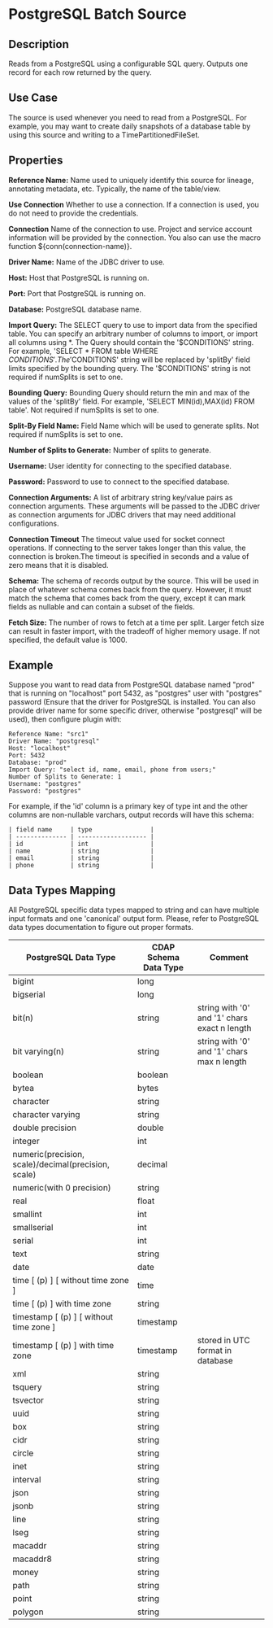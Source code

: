 # PostgreSQL Batch Source


Description
-----------
Reads from a PostgreSQL using a configurable SQL query.
Outputs one record for each row returned by the query.


Use Case
--------
The source is used whenever you need to read from a PostgreSQL. For example, you may want
to create daily snapshots of a database table by using this source and writing to
a TimePartitionedFileSet.


Properties
----------
**Reference Name:** Name used to uniquely identify this source for lineage, annotating metadata, etc.
Typically, the name of the table/view.

**Use Connection** Whether to use a connection. If a connection is used, you do not need to provide the credentials.

**Connection** Name of the connection to use. Project and service account information will be provided by the connection.
You also can use the macro function ${conn(connection-name)}.

**Driver Name:** Name of the JDBC driver to use.

**Host:** Host that PostgreSQL is running on.

**Port:** Port that PostgreSQL is running on.

**Database:** PostgreSQL database name.

**Import Query:** The SELECT query to use to import data from the specified table.
You can specify an arbitrary number of columns to import, or import all columns using \*. The Query should
contain the '$CONDITIONS' string. For example, 'SELECT * FROM table WHERE $CONDITIONS'.
The '$CONDITIONS' string will be replaced by 'splitBy' field limits specified by the bounding query.
The '$CONDITIONS' string is not required if numSplits is set to one.

**Bounding Query:** Bounding Query should return the min and max of the values of the 'splitBy' field.
For example, 'SELECT MIN(id),MAX(id) FROM table'. Not required if numSplits is set to one.

**Split-By Field Name:** Field Name which will be used to generate splits. Not required if numSplits is set to one.

**Number of Splits to Generate:** Number of splits to generate.

**Username:** User identity for connecting to the specified database.

**Password:** Password to use to connect to the specified database.

**Connection Arguments:** A list of arbitrary string key/value pairs as connection arguments. These arguments
will be passed to the JDBC driver as connection arguments for JDBC drivers that may need additional configurations.

**Connection Timeout** The timeout value used for socket connect operations. If connecting to the server takes longer
than this value, the connection is broken.The timeout is specified in seconds and a value of zero means that it is 
disabled.

**Schema:** The schema of records output by the source. This will be used in place of whatever schema comes
back from the query. However, it must match the schema that comes back from the query,
except it can mark fields as nullable and can contain a subset of the fields.

**Fetch Size:** The number of rows to fetch at a time per split. Larger fetch size can result in faster import,
with the tradeoff of higher memory usage. If not specified, the default value is 1000.

Example
------
Suppose you want to read data from PostgreSQL database named "prod" that is running on "localhost" port 5432,
as "postgres" user with "postgres" password (Ensure that the driver for PostgreSQL is installed. You can also provide 
driver name for some specific driver, otherwise "postgresql" will be used),  then configure plugin with: 


```
Reference Name: "src1"
Driver Name: "postgresql"
Host: "localhost"
Port: 5432
Database: "prod"
Import Query: "select id, name, email, phone from users;"
Number of Splits to Generate: 1
Username: "postgres"
Password: "postgres"
```  

For example, if the 'id' column is a primary key of type int and the other columns are
non-nullable varchars, output records will have this schema:

    | field name     | type                |
    | -------------- | ------------------- |
    | id             | int                 |
    | name           | string              |
    | email          | string              |
    | phone          | string              |

Data Types Mapping
------
All PostgreSQL specific data types mapped to string and can have multiple input formats and one 'canonical' output form.
Please, refer to PostgreSQL data types documentation to figure out proper formats.

| PostgreSQL Data Type                                | CDAP Schema Data Type | Comment                                      |
|-----------------------------------------------------|-----------------------|----------------------------------------------|
| bigint                                              | long                  |                                              |
| bigserial                                           | long                  |                                              |
| bit(n)                                              | string                | string with '0' and '1' chars exact n length |
| bit varying(n)                                      | string                | string with '0' and '1' chars max n length   |
| boolean                                             | boolean               |                                              |
| bytea                                               | bytes                 |                                              |
| character                                           | string                |                                              |
| character varying                                   | string                |                                              |
| double precision                                    | double                |                                              |
| integer                                             | int                   |                                              |
| numeric(precision, scale)/decimal(precision, scale) | decimal               |                                              |
| numeric(with 0 precision)                           | string                |                                              |
| real                                                | float                 |                                              |
| smallint                                            | int                   |                                              |
| smallserial                                         | int                   |                                              |
| serial                                              | int                   |                                              |
| text                                                | string                |                                              |
| date                                                | date                  |                                              |
| time [ (p) ] [ without time zone ]                  | time                  |                                              |
| time [ (p) ] with time zone                         | string                |                                              |
| timestamp [ (p) ] [ without time zone ]             | timestamp             |                                              |
| timestamp [ (p) ] with time zone                    | timestamp             | stored in UTC format in database             |
| xml                                                 | string                |                                              |
| tsquery                                             | string                |                                              |
| tsvector                                            | string                |                                              |
| uuid                                                | string                |                                              |
| box                                                 | string                |                                              |
| cidr                                                | string                |                                              |
| circle                                              | string                |                                              |
| inet                                                | string                |                                              |
| interval                                            | string                |                                              |
| json                                                | string                |                                              |
| jsonb                                               | string                |                                              |
| line                                                | string                |                                              |
| lseg                                                | string                |                                              |
| macaddr                                             | string                |                                              |
| macaddr8                                            | string                |                                              |
| money                                               | string                |                                              |
| path                                                | string                |                                              |
| point                                               | string                |                                              |
| polygon                                             | string                |                                              |